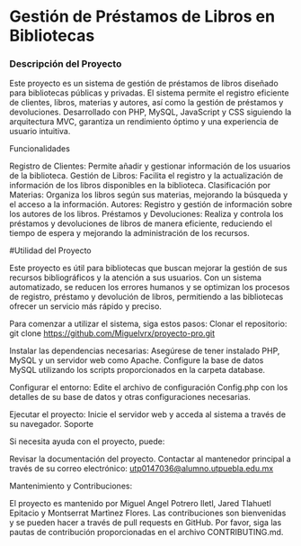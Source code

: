 # Gestión de Préstamos de Libros en Bibliotecas

### Descripción del Proyecto

Este proyecto es un sistema de gestión de préstamos de libros diseñado para bibliotecas públicas y privadas. El sistema permite el registro eficiente de clientes, libros, materias y autores, así como la gestión de préstamos y devoluciones. Desarrollado con PHP, MySQL, JavaScript y CSS siguiendo la arquitectura MVC, garantiza un rendimiento óptimo y una experiencia de usuario intuitiva.

Funcionalidades

Registro de Clientes: Permite añadir y gestionar información de los usuarios de la biblioteca.
Gestión de Libros: Facilita el registro y la actualización de información de los libros disponibles en la biblioteca.
Clasificación por Materias: Organiza los libros según sus materias, mejorando la búsqueda y el acceso a la información.
Autores: Registro y gestión de información sobre los autores de los libros.
Préstamos y Devoluciones: Realiza y controla los préstamos y devoluciones de libros de manera eficiente, reduciendo el tiempo de espera y mejorando la administración de los recursos.

#Utilidad del Proyecto

Este proyecto es útil para bibliotecas que buscan mejorar la gestión de sus recursos bibliográficos y la atención a sus usuarios. Con un sistema automatizado, se reducen los errores humanos y se optimizan los procesos de registro, préstamo y devolución de libros, permitiendo a las bibliotecas ofrecer un servicio más rápido y preciso.

Para comenzar a utilizar el sistema, siga estos pasos:
Clonar el repositorio: git clone https://github.com/Miguelvrx/proyecto-pro.git

Instalar las dependencias necesarias: Asegúrese de tener instalado PHP, MySQL y un servidor web como Apache.
Configure la base de datos MySQL utilizando los scripts proporcionados en la carpeta database.

Configurar el entorno: Edite el archivo de configuración Config.php con los detalles de su base de datos y otras configuraciones necesarias.

Ejecutar el proyecto: Inicie el servidor web y acceda al sistema a través de su navegador.
Soporte

Si necesita ayuda con el proyecto, puede:

Revisar la documentación del proyecto.
Contactar al mantenedor principal a través de su correo electrónico: utp0147036@alumno.utpuebla.edu.mx

Mantenimiento y Contribuciones:

El proyecto es mantenido por Miguel Angel Potrero Iletl, Jared Tlahuetl Epitacio y Montserrat Martìnez Flores. Las contribuciones son bienvenidas y se pueden hacer a través de pull requests en GitHub. Por favor, siga las pautas de contribución proporcionadas en el archivo CONTRIBUTING.md.
